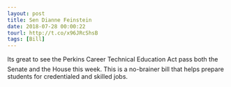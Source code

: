 ```yaml
---
layout: post
title: Sen Dianne Feinstein
date: 2018-07-28 00:00:22
tourl: http://t.co/x96JRcShsB
tags: [Bill]
---
```

Its great to see the Perkins Career Technical Education Act pass both the Senate and the House this week. This is a no-brainer bill that helps prepare students for credentialed and skilled jobs.